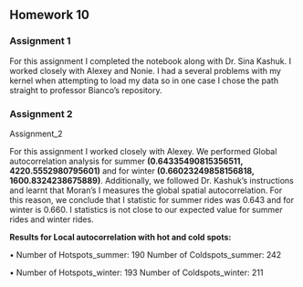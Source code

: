 ## Homework 10

### Assignment 1

For this assignment I completed the notebook along with Dr. Sina Kashuk. I worked closely with Alexey and Nonie. I had a several problems with my kernel when attempting to load my data so in one case I chose the path straight to professor Bianco’s repository. 

### Assignment 2

Assignment_2

For this assignment I worked closely with Alexey. We performed Global autocorrelation analysis for summer **(0.64335490815356511, 4220.5552980795601)** and for winter **(0.66023249858156818, 1600.8324238675889)**. Additionally, we followed Dr. Kashuk’s instructions and learnt that Moran’s I measures the global spatial autocorrelation. For this reason, we conclude that  I statistic for summer rides was 0.643 and for winter is 0.660. I statistics is not close to our expected value for summer rides and winter rides. 

**Results for Local autocorrelation with hot and cold spots:**

•	Number of Hotspots_summer: 190 Number of Coldspots_summer: 242

•	Number of Hotspots_winter: 193 Number of Coldspots_winter: 211

